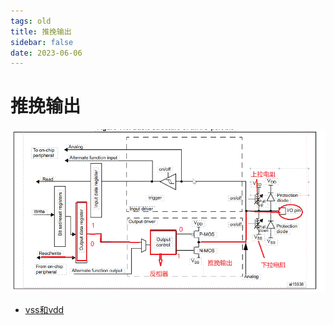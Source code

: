 ```yaml
---
tags: old
title: 推挽输出
sidebar: false
date: 2023-06-06
---
```

# 推挽输出
![](assets/20230606115207916.png)

- [vss和vdd](vss和vdd.md)
